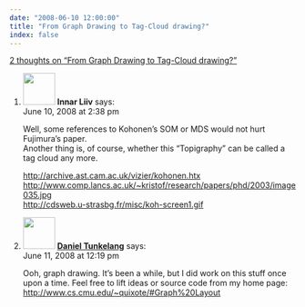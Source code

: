 ```yaml
---
date: "2008-06-10 12:00:00"
title: "From Graph Drawing to Tag-Cloud drawing?"
index: false
---
```


[2 thoughts on &ldquo;From Graph Drawing to Tag-Cloud drawing?&rdquo;](/lemire/blog/2008/06-10-from-graph-drawing-to-tag-cloud-drawing)

<ol class="comment-list">
<li id="comment-49967" class="comment even thread-even depth-1">
<div class="comment-author vcard">
<img alt src="https://secure.gravatar.com/avatar/?s=56&#038;d=mm&#038;r=g" srcset="https://secure.gravatar.com/avatar/?s=112&#038;d=mm&#038;r=g 2x" class="avatar avatar-56 photo avatar-default" height="56" width="56" decoding="async" /> <b class="fn">Innar Liiv</b> <span class="says">says:</span> </div>
<div class="comment-metadata"><time datetime="2008-06-10T14:38:29+00:00">June 10, 2008 at 2:38 pm</time></a> </div>
<div class="comment-content">
<p>Well, some references to Kohonen&rsquo;s SOM or MDS would not hurt Fujimura&rsquo;s paper.<br/>
Another thing is, of course, whether this &ldquo;Topigraphy&rdquo; can be called a tag cloud any more.</p>
<p><a href="http://archive.ast.cam.ac.uk/vizier/kohonen.htx" rel="nofollow ugc">http://archive.ast.cam.ac.uk/vizier/kohonen.htx</a><br/>
<a href="http://www.comp.lancs.ac.uk/~kristof/research/papers/phd/2003/image035.jpg" rel="nofollow ugc">http://www.comp.lancs.ac.uk/~kristof/research/papers/phd/2003/image035.jpg</a><br/>
<a href="http://cdsweb.u-strasbg.fr/misc/koh-screen1.gif" rel="nofollow ugc">http://cdsweb.u-strasbg.fr/misc/koh-screen1.gif</a></p>
</div>
</li>
<li id="comment-49971" class="comment odd alt thread-odd thread-alt depth-1">
<div class="comment-author vcard">
<img alt src="https://secure.gravatar.com/avatar/e9a1ce0b75918ac8c05ae1e83ebeab69?s=56&#038;d=mm&#038;r=g" srcset="https://secure.gravatar.com/avatar/e9a1ce0b75918ac8c05ae1e83ebeab69?s=112&#038;d=mm&#038;r=g 2x" class="avatar avatar-56 photo" height="56" width="56" decoding="async" /> <b class="fn"><a href="https://thenoisychannel.blogspot.com/" class="url" rel="ugc external nofollow">Daniel Tunkelang</a></b> <span class="says">says:</span> </div>
<div class="comment-metadata"><time datetime="2008-06-11T12:19:36+00:00">June 11, 2008 at 12:19 pm</time></a> </div>
<div class="comment-content">
<p>Ooh, graph drawing. It&rsquo;s been a while, but I did work on this stuff once upon a time. Feel free to lift ideas or source code from my home page: <a href="http://www.cs.cmu.edu/~quixote/#Graph%20Layout" rel="nofollow ugc">http://www.cs.cmu.edu/~quixote/#Graph%20Layout</a></p>
</div>
</li>
</ol>
